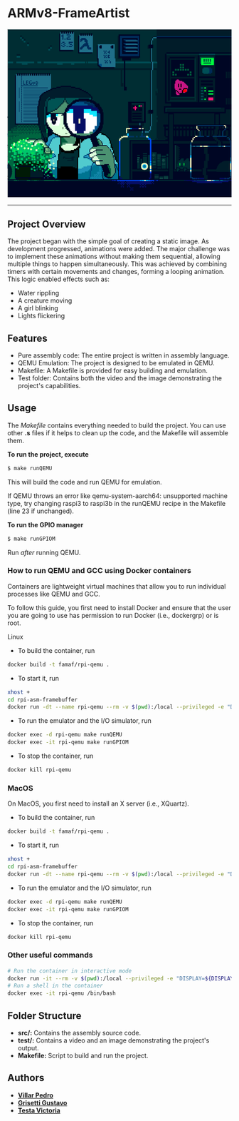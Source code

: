 # ARMv8-FrameArtist

![image](/test/def.png)

---

## Project Overview

The project began with the simple goal of creating a static image. As development progressed, animations were added. The major challenge was to implement these animations without making them sequential, allowing multiple things to happen simultaneously. This was achieved by combining timers with certain movements and changes, forming a looping animation. This logic enabled effects such as:
- Water rippling
- A creature moving
- A girl blinking
- Lights flickering

## Features

- Pure assembly code: The entire project is written in assembly language.
- QEMU Emulation: The project is designed to be emulated in QEMU.
- Makefile: A Makefile is provided for easy building and emulation.
- Test folder: Contains both the video and the image demonstrating the project's capabilities.

## Usage

The _Makefile_ contains everything needed to build the project.
You can use other **.s** files if it helps to clean up the code, and the Makefile will assemble them.

**To run the project, execute**

```bash
$ make runQEMU
```
This will build the code and run QEMU for emulation.

If QEMU throws an error like qemu-system-aarch64: unsupported machine type, try changing raspi3 to raspi3b in the runQEMU recipe in the Makefile (line 23 if unchanged).

**To run the GPIO manager**

```bash	
$ make runGPIOM
```
Run *after* running QEMU.

### How to run QEMU and GCC using Docker containers
Containers are lightweight virtual machines that allow you to run individual processes like QEMU and GCC.

To follow this guide, you first need to install Docker and ensure that the user you are going to use has permission to run Docker (i.e., dockergrp) or is root.

Linux
- To build the container, run
```bash	
docker build -t famaf/rpi-qemu .
```
- To start it, run
```bash
xhost +
cd rpi-asm-framebuffer
docker run -dt --name rpi-qemu --rm -v $(pwd):/local --privileged -e "DISPLAY=${DISPLAY:-:0.0}" -v /tmp/.X11-unix:/tmp/.X11-unix -v "$HOME/.Xauthority:/root/.Xauthority:rw" famaf/rpi-qemu
```
- To run the emulator and the I/O simulator, run
```bash	
docker exec -d rpi-qemu make runQEMU
docker exec -it rpi-qemu make runGPIOM
```
- To stop the container, run
```bash
docker kill rpi-qemu
```

### MacOS
On MacOS, you first need to install an X server (i.e., XQuartz).

- To build the container, run
```bash
docker build -t famaf/rpi-qemu .
```	
- To start it, run
```bash
xhost +
cd rpi-asm-framebuffer
docker run -dt --name rpi-qemu --rm -v $(pwd):/local --privileged -e "DISPLAY=host.docker.internal:0" -v /tmp/.X11-unix:/tmp/.X11-unix -v "$HOME/.Xauthority:/root/.Xauthority:rw" famaf/rpi-qemu
```
- To run the emulator and the I/O simulator, run
```bash
docker exec -d rpi-qemu make runQEMU
docker exec -it rpi-qemu make runGPIOM
```
- To stop the container, run
```bash
docker kill rpi-qemu
```

### Other useful commands
```bash
# Run the container in interactive mode
docker run -it --rm -v $(pwd):/local --privileged -e "DISPLAY=${DISPLAY:-:0.0}" -v /tmp/.X11-unix:/tmp/.X11-unix -v "$HOME/.Xauthority:/root/.Xauthority:rw" famaf/rpi-qemu
# Run a shell in the container
docker exec -it rpi-qemu /bin/bash
```
## Folder Structure
- **src/:** Contains the assembly source code.
- **test/:** Contains a video and an image demonstrating the project's output.
- **Makefile:** Script to build and run the project.

## Authors

- [**Villar Pedro**](https://github.com/PedroMVillar)
- [**Grisetti Gustavo**](https://github.com/GustavoGrisetti)
- [**Testa Victoria**](https://github.com/v1sto)
